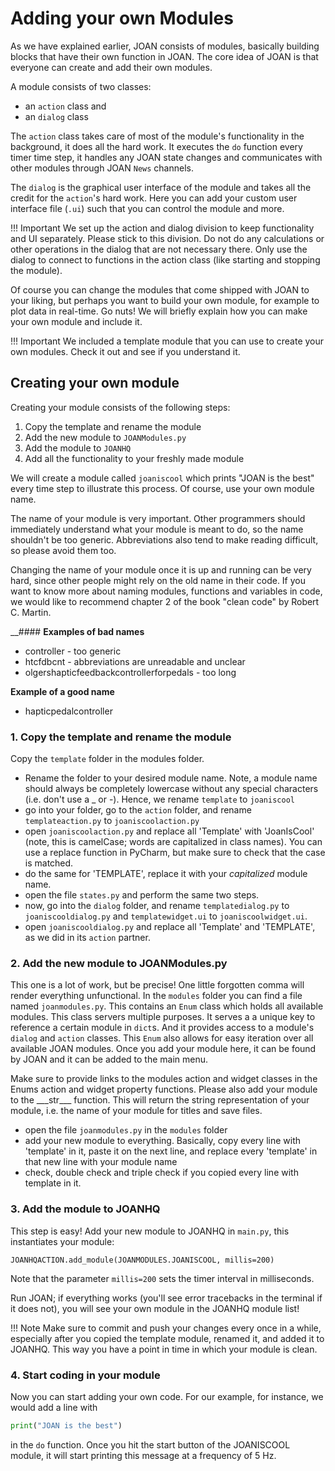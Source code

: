 # Adding your own Modules

As we have explained earlier, JOAN consists of modules, basically building blocks that have their own function in JOAN. The core idea of JOAN is that everyone can create and add their own modules.

A module consists of two classes: 

- an `action` class and
- an `dialog` class

The `action` class takes care of most of the module's functionality in the background, it does all the hard work. It executes the `do` function every timer time step, it handles any JOAN state changes and communicates with other modules through JOAN `News` channels. 

The `dialog` is the graphical user interface of the module and takes all the credit for the `action`'s hard work. Here you can add your custom user interface file (`.ui`) such that you can control the module and more.

!!! Important
    We set up the action and dialog division to keep functionality and UI separately. Please stick to this division. Do not do any calculations or other operations in the dialog that are not necessary there. Only use the dialog to connect to functions in the action class (like starting and stopping the module).

Of course you can change the modules that come shipped with JOAN to your liking, but perhaps you want to build your own module, for example to plot data in real-time. Go nuts! We will briefly explain how you can make your own module and include it. 

!!! Important
    We included a template module that you can use to create your own modules. Check it out and see if you understand it.

## Creating your own module

Creating your module consists of the following steps:

1. Copy the template and rename the module
2. Add the new module to `JOANModules.py`
3. Add the module to `JOANHQ`
4. Add all the functionality to your freshly made module

We will create a module called `joaniscool` which prints "JOAN is the best" every time step to illustrate this process. Of course, use your own module name. 

The name of your module is very important. Other programmers should immediately understand what your module is meant to do, so the name shouldn't be too generic. Abbreviations also tend to make reading difficult, so please avoid them too. 

Changing the name of your module once it is up and running can be very hard, since other people might rely on 
the old name in their code. If you want to know more about naming modules, functions and variables in code, we would
like to recommend chapter 2 of the book "clean code" by Robert C. Martin.

__#### __Examples of bad names__

- controller - too generic
- htcfdbcnt - abbreviations are unreadable and unclear
- olgershapticfeedbackcontrollerforpedals - too long

__Example of a good name__

- hapticpedalcontroller
   
### 1. Copy the template and rename the module

Copy the `template` folder in the modules folder.

- Rename the folder to your desired module name. Note, a module name should always be completely lowercase without any special characters 
(i.e. don't use a \_ or \-). Hence, we rename `template` to `joaniscool`
- go into your folder, go to the `action` folder, and rename `templateaction.py` to `joaniscoolaction.py`
- open `joaniscoolaction.py` and replace all 'Template' with 'JoanIsCool' (note, this is camelCase; words are capitalized in class names). You can use a replace function in PyCharm, but make sure to check that the case is matched. 
- do the same for 'TEMPLATE', replace it with your _capitalized_ module name.
- open the file `states.py` and perform the same two steps.
- now, go into the `dialog` folder, and rename `templatedialog.py` to `joaniscooldialog.py` and `templatewidget.ui` to `joaniscoolwidget.ui`. 
- open `joaniscooldialog.py` and replace all 'Template' and 'TEMPLATE', as we did in its `action` partner.

### 2. Add the new module to JOANModules.py

This one is a lot of work, but be precise! One little forgotten comma will render everything unfunctional. In the `modules` folder you can find a file named `joanmodules.py`. This contains an `Enum` class which holds all available modules. This class servers multiple purposes. It serves a a unique key to reference a certain module in `dict`s. And it provides access to a module's `dialog` and `action` classes. This `Enum` also allows for easy iteration over all available JOAN  modules. Once you add your module here, it can be found by JOAN and it can be added to the main menu.

Make sure to provide links to the modules action and widget classes in the Enums action and widget property functions. 
Please also add your module to the \_\_\_str\_\_\_ function. This will return the string representation of your module,
i.e. the name of your module for titles and save files.

- open the file `joanmodules.py` in the `modules` folder
- add your new module to everything. Basically, copy every line with 'template' in it, paste it on the next line, and replace every 'template' in that new line with your module name
- check, double check and triple check if you copied every line with template in it.

### 3. Add the module to JOANHQ

This step is easy! Add your new module to JOANHQ in `main.py`, this instantiates your module:

    JOANHQACTION.add_module(JOANMODULES.JOANISCOOL, millis=200)

Note that the parameter `millis=200` sets the timer interval in milliseconds.

Run JOAN; if everything works (you'll see error tracebacks in the terminal if it does not), you will see your own module in the JOANHQ module list!

!!! Note
    Make sure to commit and push your changes every once in a while, especially after you copied the template module, renamed it, and added it to JOANHQ. This way you have a point in time in which your module is clean. 

### 4. Start coding in your module

 Now you can start adding your own code. For our example, for instance, we would add a line with 

```python
print("JOAN is the best")
```

in the `do` function. Once you hit the start button of the JOANISCOOL module, it will start printing this message at a frequency of 5 Hz.